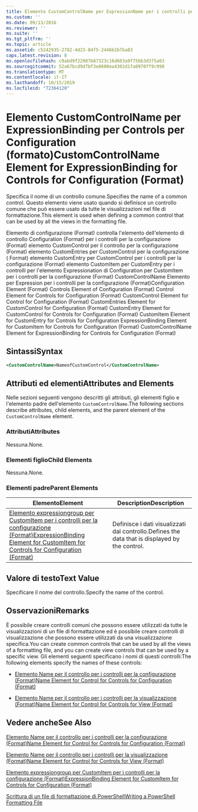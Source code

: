 ```yaml
---
title: Elemento CustomControlName per ExpressionName per i controlli per la configurazione (Format) | Microsoft Docs
ms.custom: ''
ms.date: 09/13/2016
ms.reviewer: ''
ms.suite: ''
ms.tgt_pltfrm: ''
ms.topic: article
ms.assetid: c5242935-2782-4d23-84f5-2446b2b7ba83
caps.latest.revision: 8
ms.openlocfilehash: c9abd9f22907b87323c16d603a9f75bb3d375a03
ms.sourcegitcommit: 52a67bcd9d7bf3e8600ea4302d1fa8970ff9c998
ms.translationtype: MT
ms.contentlocale: it-IT
ms.lasthandoff: 10/15/2019
ms.locfileid: "72364120"
---
```

# <a name="customcontrolname-element-for-expressionbinding-for-controls-for-configuration-format"></a><span data-ttu-id="8521d-102">Elemento CustomControlName per ExpressionBinding per Controls per Configuration (formato)</span><span class="sxs-lookup"><span data-stu-id="8521d-102">CustomControlName Element for ExpressionBinding for Controls for Configuration (Format)</span></span>

<span data-ttu-id="8521d-103">Specifica il nome di un controllo comune.</span><span class="sxs-lookup"><span data-stu-id="8521d-103">Specifies the name of a common control.</span></span> <span data-ttu-id="8521d-104">Questo elemento viene usato quando si definisce un controllo comune che può essere usato da tutte le visualizzazioni nel file di formattazione.</span><span class="sxs-lookup"><span data-stu-id="8521d-104">This element is used when defining a common control that can be used by all the views in the formatting file.</span></span>

<span data-ttu-id="8521d-105">Elemento di configurazione (Format) controlla l'elemento dell'elemento di controllo Configuration (Format) per i controlli per la configurazione (Format) elemento CustomControl per il controllo per la configurazione (Format) elemento CustomEntries per CustomControl per la configurazione ( Format) elemento CustomEntry per CustomControl per i controlli per la configurazione (Format) elemento CustomItem per CustomEntry per i controlli per l'elemento Expressionation di Configuration per CustomItem per i controlli per la configurazione (Format) CustomControlName Elemento per Expression per i controlli per la configurazione (Format)</span><span class="sxs-lookup"><span data-stu-id="8521d-105">Configuration Element (Format) Controls Element of Configuration (Format) Control Element for Controls for Configuration (Format) CustomControl Element for Control for Configuration (Format) CustomEntries Element for CustomControl for Configuration (Format) CustomEntry Element for CustomControl for Controls for Configuration (Format) CustomItem Element for CustomEntry for Controls for Configuration ExpressionBinding Element for CustomItem for Controls for Configuration (Format) CustomControlName Element for ExpressionBinding for Controls for Configuration (Format)</span></span>

## <a name="syntax"></a><span data-ttu-id="8521d-106">Sintassi</span><span class="sxs-lookup"><span data-stu-id="8521d-106">Syntax</span></span>

```xml
<CustomControlName>NameofCustomControl</CustomControlName>
```

## <a name="attributes-and-elements"></a><span data-ttu-id="8521d-107">Attributi ed elementi</span><span class="sxs-lookup"><span data-stu-id="8521d-107">Attributes and Elements</span></span>

<span data-ttu-id="8521d-108">Nelle sezioni seguenti vengono descritti gli attributi, gli elementi figlio e l'elemento padre dell'elemento `CustomControlName`.</span><span class="sxs-lookup"><span data-stu-id="8521d-108">The following sections describe attributes, child elements, and the parent element of the `CustomControlName` element.</span></span>

### <a name="attributes"></a><span data-ttu-id="8521d-109">Attributi</span><span class="sxs-lookup"><span data-stu-id="8521d-109">Attributes</span></span>

<span data-ttu-id="8521d-110">Nessuna.</span><span class="sxs-lookup"><span data-stu-id="8521d-110">None.</span></span>

### <a name="child-elements"></a><span data-ttu-id="8521d-111">Elementi figlio</span><span class="sxs-lookup"><span data-stu-id="8521d-111">Child Elements</span></span>

<span data-ttu-id="8521d-112">Nessuna.</span><span class="sxs-lookup"><span data-stu-id="8521d-112">None.</span></span>

### <a name="parent-elements"></a><span data-ttu-id="8521d-113">Elementi padre</span><span class="sxs-lookup"><span data-stu-id="8521d-113">Parent Elements</span></span>

|<span data-ttu-id="8521d-114">Elemento</span><span class="sxs-lookup"><span data-stu-id="8521d-114">Element</span></span>|<span data-ttu-id="8521d-115">Description</span><span class="sxs-lookup"><span data-stu-id="8521d-115">Description</span></span>|
|-------------|-----------------|
|[<span data-ttu-id="8521d-116">Elemento expressiongroup per CustomItem per i controlli per la configurazione (Format)</span><span class="sxs-lookup"><span data-stu-id="8521d-116">ExpressionBinding Element for CustomItem for Controls for Configuration (Format)</span></span>](./expressionbinding-element-for-customitem-for-controls-for-configuration-format.md)|<span data-ttu-id="8521d-117">Definisce i dati visualizzati dal controllo.</span><span class="sxs-lookup"><span data-stu-id="8521d-117">Defines the data that is displayed by the control.</span></span>|

## <a name="text-value"></a><span data-ttu-id="8521d-118">Valore di testo</span><span class="sxs-lookup"><span data-stu-id="8521d-118">Text Value</span></span>

<span data-ttu-id="8521d-119">Specificare il nome del controllo.</span><span class="sxs-lookup"><span data-stu-id="8521d-119">Specify the name of the control.</span></span>

## <a name="remarks"></a><span data-ttu-id="8521d-120">Osservazioni</span><span class="sxs-lookup"><span data-stu-id="8521d-120">Remarks</span></span>

<span data-ttu-id="8521d-121">È possibile creare controlli comuni che possono essere utilizzati da tutte le visualizzazioni di un file di formattazione ed è possibile creare controlli di visualizzazione che possono essere utilizzati da una visualizzazione specifica.</span><span class="sxs-lookup"><span data-stu-id="8521d-121">You can create common controls that can be used by all the views of a formatting file, and you can create view controls that can be used by a specific view.</span></span> <span data-ttu-id="8521d-122">Gli elementi seguenti specificano i nomi di questi controlli:</span><span class="sxs-lookup"><span data-stu-id="8521d-122">The following elements specify the names of these controls:</span></span>

- [<span data-ttu-id="8521d-123">Elemento Name per il controllo per i controlli per la configurazione (Format)</span><span class="sxs-lookup"><span data-stu-id="8521d-123">Name Element for Control for Controls for Configuration (Format)</span></span>](./name-element-for-control-for-controls-for-configuration-format.md)

- [<span data-ttu-id="8521d-124">Elemento Name per il controllo per i controlli per la visualizzazione (Format)</span><span class="sxs-lookup"><span data-stu-id="8521d-124">Name Element for Control for Controls for View (Format)</span></span>](./name-element-for-control-for-controls-for-view-format.md)

## <a name="see-also"></a><span data-ttu-id="8521d-125">Vedere anche</span><span class="sxs-lookup"><span data-stu-id="8521d-125">See Also</span></span>

[<span data-ttu-id="8521d-126">Elemento Name per il controllo per i controlli per la configurazione (Format)</span><span class="sxs-lookup"><span data-stu-id="8521d-126">Name Element for Control for Controls for Configuration (Format)</span></span>](./name-element-for-control-for-controls-for-configuration-format.md)

[<span data-ttu-id="8521d-127">Elemento Name per il controllo per i controlli per la visualizzazione (Format)</span><span class="sxs-lookup"><span data-stu-id="8521d-127">Name Element for Control for Controls for View (Format)</span></span>](./name-element-for-control-for-controls-for-view-format.md)

[<span data-ttu-id="8521d-128">Elemento expressiongroup per CustomItem per i controlli per la configurazione (Format)</span><span class="sxs-lookup"><span data-stu-id="8521d-128">ExpressionBinding Element for CustomItem for Controls for Configuration (Format)</span></span>](./expressionbinding-element-for-customitem-for-controls-for-configuration-format.md)

[<span data-ttu-id="8521d-129">Scrittura di un file di formattazione di PowerShell</span><span class="sxs-lookup"><span data-stu-id="8521d-129">Writing a PowerShell Formatting File</span></span>](./writing-a-powershell-formatting-file.md)
